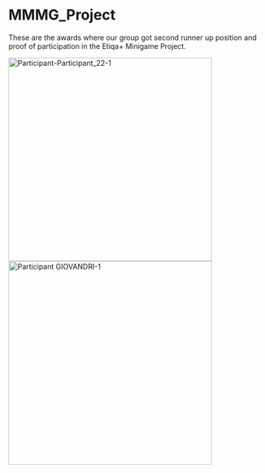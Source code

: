 # MMMG_Project

These are the awards where our group got second runner up position and proof of participation in the Etiqa+ Minigame Project.

<img width="400" src="https://github.com/user-attachments/assets/e036da85-c7da-4707-915a-53aa6b590021" alt="Participant-Participant_22-1"/>
<img width="400" alt="Participant GIOVANDRI-1" src="https://github.com/user-attachments/assets/75b4a943-bba2-4f95-99d7-fcd1ec43992b" />
